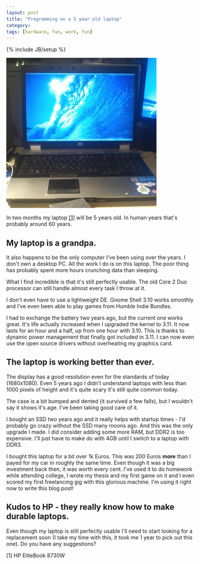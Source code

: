 ```yaml
---
layout: post
title: "Programming on a 5 year old laptop"
category: 
tags: [hardware, fun, work, fun]
---
```

{% include JB/setup %}

<img alt="the laptop" class="txt-img" style="width: 400px;" 
src="/assets/pics/laptop.jpg" />

In two months my laptop <a href="#laptop1">[1]</a> will be 5 years old. In human years that's probably around 60 years.

My laptop is a grandpa.
----------------------

It also happens to be the only computer I've been using over the years. I don't own a desktop PC. All the work I do
is on this laptop. The poor thing has probably spent more hours crunching data than sleeping.

What I find incredible is that it's still perfectly usable. The old Core 2 Duo processor can still handle almost every task I 
throw at it.

I don't even have to use a lightweight DE. Gnome Shell 3.10 works smoothly and I've even been able to play games 
from Humble Indie Bundles. 

I had to exchange the battery two years ago, but the current one works great. It's life actually increased when I upgraded 
the kernel to 3.11. It now lasts for an hour and a half, up from one hour with 3.10. 
This is thanks to dynamic power management that finally got included in 3.11. I can now even use the open source drivers
without overheating my graphics card.

The laptop is working better than ever.
------------------------------------------------

The display has a good resolution even for the standards of today (1680x1080). Even 5 years ago I didn't understand laptops with
less than 1000 pixels of height and it's quite scary it's still quite common today. 

The case is a bit bumped and dented (it survived a few falls), but I wouldn't say it shows it's age. I've been taking good
care of it.

I bought an SSD two years ago and it really helps with startup times - I'd probably go crazy without the SSD many moons ago. 
And this was the only upgrade I made. I did consider adding some more RAM, but DDR2 is too expensive. I'll just have to make do with 4GB
until I switch to a laptop with DDR3.

I bought this laptop for a bit over 1k Euros. This was 200 Euros **more** than I payed for my car in roughly the same time. 
Even though it was a big investment back then, it was worth every cent. I've used it to do homework while attending college,
I wrote my thesis and my first game on it and I even scored my first freelancing gig with this glorious machine. I'm
using it right now to write this blog post! 

Kudos to HP - they really know how to make durable laptops.
-----------------------------------------------------------

Even though my laptop is still perfectly usable I'll need to start looking for a replacement soon (I take my time with
this, it took me 1 year to pick out this one). Do you have any suggestions?

<div id="laptop1">[1] HP EliteBook 8730W</div>
